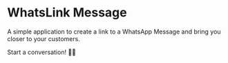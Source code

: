 # WhatsLink Message

A simple application to create a link to a WhatsApp Message and bring you closer to your customers.

Start a conversation! 📲💬